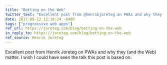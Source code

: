 ```yaml
---
title: "Betting on the Web"
twitter_text: "Excellent post from @henrikjoreteg on PWAs and why they (and the Web) matter"
date: 2017-09-12 12:10:24 -0400
tags: ["progressive web apps"]
ref_url: https://joreteg.com/blog/betting-on-the-web
in_reply_to: https://joreteg.com/blog/betting-on-the-web
ref_source: Henrik Joreteg
---
```


Excellent post from Henrik Joreteg on PWAs and why they (and the Web) matter. I wish I could have seen the talk this post is based on.